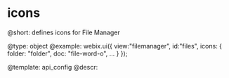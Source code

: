 icons
=============

@short:
	defines icons for File Manager

@type: object
@example:
webix.ui({
    view:"filemanager",
    id:"files",
    icons: { 
        folder: "folder",
        doc: "file-word-o",
        ...
    }
});

@template:	api_config
@descr:



